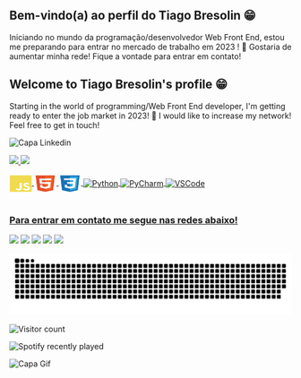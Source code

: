 ## Bem-vindo(a) ao perfil do Tiago Bresolin 😁
Iniciando no mundo da programação/desenvolvedor Web Front End, estou me preparando para entrar no mercado de trabalho em 2023 ! 🚀 Gostaria de aumentar minha rede! Fique a vontade para entrar em contato! 

## Welcome to Tiago Bresolin's profile 😁
Starting in the world of programming/Web Front End developer, I'm getting ready to enter the job market in 2023! 🚀 I would like to increase my network! Feel free to get in touch!

![Capa Linkedin](https://user-images.githubusercontent.com/96259803/185450632-e5364cb9-4dec-4a49-b34d-79b57968ecb5.jpg)

 <div>
   <a href="https://github.com/TiagoBlink182">
   <img height="180em" src="https://github-readme-stats.vercel.app/api?username=TiagoBlink182&show_icons=true&theme=algolia&include_all_commits=true&count_private=true"/>
   <img height="180em" src="https://github-readme-stats.vercel.app/api/top-langs/?username=devemdobro&layout=compact&langs_count=6&theme=tokyonight"/>

</div>
<div style="display: inline_block"><br>
  <img align="center" alt="Js" height="30" width="40" src="https://raw.githubusercontent.com/devicons/devicon/master/icons/javascript/javascript-plain.svg">
  <img align="center" alt="HTML" height="30" width="40" src="https://raw.githubusercontent.com/devicons/devicon/master/icons/html5/html5-original.svg">
  <img align="center" alt="CSS" height="30" width="40" src="https://raw.githubusercontent.com/devicons/devicon/master/icons/css3/css3-original.svg">
  <img align="center" alt="Python" height="30" width="40" src="https://cdn.jsdelivr.net/gh/devicons/devicon/icons/python/python-original-wordmark.svg">
  <img align="center" alt="PyCharm" height="30" width="40" src="https://cdn.jsdelivr.net/gh/devicons/devicon/icons/pycharm/pycharm-original.svg">
  <img align="center" alt="VSCode" height="30" width="40" src="https://cdn.jsdelivr.net/gh/devicons/devicon/icons/vscode/vscode-original.svg">
           
</div>
 
 <br>
 
  ### Para entrar em contato me segue nas redes abaixo!
 
<div> 
  <a href="https://www.linkedin.com/in/tiago-bresolin/" target="_blank"><img src="https://img.shields.io/badge/-LinkedIn-%230077B5?style=for-the-badge&logo=linkedin&logoColor=white" target="_blank"></a> 
  <a href="https://instagram.com/vgtiagobresolin" target="_blank"><img src="https://img.shields.io/badge/-Instagram-%23E4405F?style=for-the-badge&logo=instagram&logoColor=white" target="_blank"></a>
 <a href="https://discord.com/channels/671515586148171786" target="_blank"><img src="https://img.shields.io/badge/Discord-7289DA?style=for-the-badge&logo=discord&logoColor=white" target="_blank"></a> 
  <a href = "mailto:tiagoblink182@gmail.com"><img src="https://img.shields.io/badge/-Gmail-%23333?style=for-the-badge&logo=gmail&logoColor=white" target="_blank"></a>
  <a href="https://www.youtube.com/channel/UCdgNFstc2PykTmdtNk0HjOw" target="_blank"><img src="https://img.shields.io/badge/YouTube-FF0000?style=for-the-badge&logo=youtube&logoColor=white" target="_blank"></a>
 
  ![Snake animation](https://github.com/TiagoBlink182/TiagoBlink182/blob/output/github-contribution-grid-snake.svg)

 ![Visitor count](https://shields-io-visitor-counter.herokuapp.com/badge?page=TiagoBlink182)

 ![Spotify recently played](https://spotify-recently-played-readme.vercel.app/api?user=6ey0jpjlaoee41xi9wpgmqh74)

 ![Capa Gif](https://user-images.githubusercontent.com/70382532/138322189-2db8df52-9dcb-40a0-88a8-c365466bd33d.gif)

</div>
